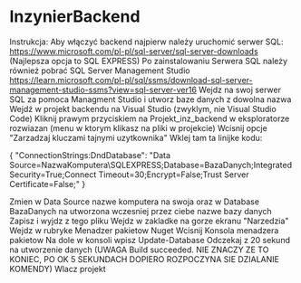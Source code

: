 # InzynierBackend
Instrukcja:
Aby włączyć backend najpierw należy uruchomić serwer SQL: https://www.microsoft.com/pl-pl/sql-server/sql-server-downloads (Najlepsza opcja to SQL EXPRESS)
Po zainstalowaniu Serwera SQL należy również pobrać SQL Server Management Studio  https://learn.microsoft.com/pl-pl/sql/ssms/download-sql-server-management-studio-ssms?view=sql-server-ver16
Wejdz na swoj serwer SQL za pomoca Managment Studio i utworz baze danych z dowolna nazwa
Wejdź w projekt backendu na Visual Studio (zwyklym, nie Visual Studio Code)
Kliknij prawym przyciskiem na Projekt_inz_backend w eksploratorze rozwiazan (menu w ktorym klikasz na pliki w projekcie)
Wcisnij opcje "Zarzadzaj kluczami tajnymi uzytkownika"
Wklej tam ta linijke kodu:

{
  "ConnectionStrings:DndDatabase": "Data Source=NazwaKomputera\\SQLEXPRESS;Database=BazaDanych;Integrated Security=True;Connect Timeout=30;Encrypt=False;Trust Server Certificate=False;"
}

Zmien w Data Source nazwe komputera na swoja oraz w Database BazaDanych na utworzona wczesniej przez ciebe nazwe bazy danych
Zapisz i wyjdz z tego pliku
Wejdz w zakladke na gorze ekranu "Narzedzia"
Wejdz w rubryke Menadzer pakietow Nuget
Wcisnij Konsola menadzera pakietow
Na dole w konsoli wpisz Update-Database
Odczekaj z 20 sekund na utworzenie danych (UWAGA Build succeeded. NIE ZNACZY ZE TO KONIEC, PO OK 5 SEKUNDACH DOPIERO ROZPOCZYNA SIE DZIALANIE KOMENDY)
Wlacz projekt
